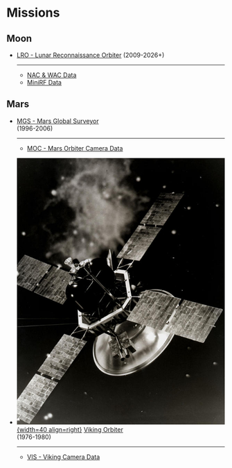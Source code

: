 # Missions

## Moon

<div class="grid cards" markdown>

-   [LRO - Lunar Reconnaissance Orbiter](lro/index.md) (2009-2026+)

    ---

    - [NAC & WAC Data](lro/lro-nac-wac-data.md)
    - [MiniRF Data](lro/lro-minirf-data.md)

</div>

## Mars

<div class="grid cards" markdown>

-   [MGS - Mars Global Surveyor](mgs/index.md)  
    (1996-2006)

    ---

    - [MOC - Mars Orbiter Camera Data](mgs/moc-mars-orbiter-camera.md)

-   [![VikingOrbiter_ArtistConcept.png](vik/assets/VikingOrbiter_ArtistConcept.png){width=40 align=right}](vik/assets/VikingOrbiter_ArtistConcept.png "Viking Oribiter Artist's concept drawing")
    [Viking Orbiter](vik/index.md)  
    (1976-1980)

    ---

    - [VIS - Viking Camera Data](vik/viking-orbiter-data.md)

</div>